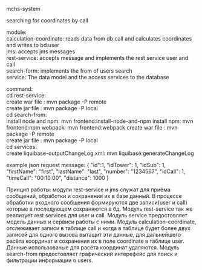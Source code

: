 mchs-system

searching for coordinates by call

module:  
   calculation-coordinate:  reads data from db.call and calculates coordinates and writes to bd.user  
   jms: accepts jms messages  
   rest-service: accepts message and implements the rest service user and call  
   search-form: implements the from of users search  
   service: The data model and the access services to the database  

command:  
       cd rest-service:  
create war file : mvn package -P remote  
create jar file : mvn package -P local  
       cd search-from:  
install node and npm: mvn frontend:install-node-and-npm
install npm: mvn frontend:npm
webpack: mvn frontend:webpack
create war file : mvn package -P remote  
create jar file : mvn package -P local  
       cd services:  
create liquibase-outputChangeLog.xml: mvn liquibase:generateChangeLog  

example json request message:
{
        "id":1,
        "idTower": 1,
        "idSub": 1,
        "firstName": "first",
        "lastName": "last",
        "number": "1234567",
        "idCall": 1,
        "timeCall": "00:10:00",
        "distance": 1000
}

Принцип работы: модули rest-service и jms служат для приёма сообщений, обработки и сохранения их в базе данный.
В процессе обработки входного сообщения формируются две записи(user и call) которые в последующем сохраняются в бд. Модуль rest-service так же реализует rest services для user и call.
Модуль service предостовляет модель данных и сервиси работы с ними. Модуль calculation-coordinate,
отслеживает записи в таблице call и когда в таблице будет более двух записей для одного вызова вытащит эти данные, для дальнейшего расёта координат и сохранения их в поле coordinate в таблице user.
Данные использованые для расёта координат удаляются. Модуль search-from предостовляет графический интерефейс для поиск и фильтрации информации о users.


